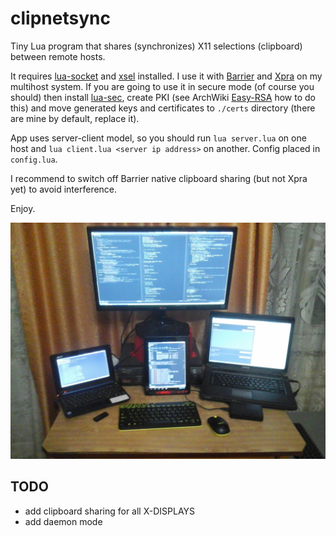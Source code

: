 # clipnetsync
Tiny Lua program that shares (synchronizes) X11 selections (clipboard) between remote hosts.

It requires [lua-socket][lua-socket] and [xsel][xsel] installed. I use it with [Barrier][Barrier] and [Xpra][Xpra]
on my multihost system. If you are going to use it in secure mode (of course you should) then install
[lua-sec][lua-sec], create PKI (see ArchWiki [Easy-RSA][Easy-RSA] how to do this) and move generated keys and
certificates to `./certs` directory (there are mine by default, replace it).

App uses server-client model, so you should run `lua server.lua` on one host and `lua client.lua <server ip address>` on another.
Config placed in `config.lua`.

I recommend to switch off Barrier native clipboard sharing (but not Xpra yet) to avoid interference.

Enjoy.

![My home multihost system](https://github.com/Kirill-Bugaev/clipnetsync/blob/master/screenshots/my-home-system.jpg)

## TODO
* add clipboard sharing for all X-DISPLAYS
* add daemon mode

[lua-socket]: https://www.archlinux.org/packages/community/x86_64/lua-socket/
[lua-sec]: https://www.archlinux.org/packages/community/x86_64/lua-sec/
[xsel]: https://www.archlinux.org/packages/community/x86_64/xsel/
[Barrier]: https://github.com/debauchee/barrier      
[Xpra]: https://xpra.org/
[Easy-RSA]: https://wiki.archlinux.org/index.php/Easy-RSA
